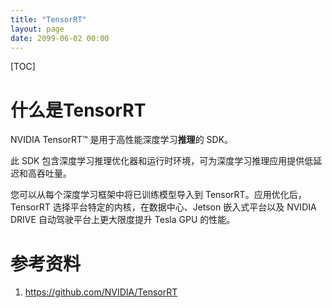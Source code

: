 ```yaml
---
title: "TensorRT"
layout: page
date: 2099-06-02 00:00
---
```


[TOC]
# 什么是TensorRT

NVIDIA TensorRT™ 是用于高性能深度学习**推理**的 SDK。

此 SDK 包含深度学习推理优化器和运行时环境，可为深度学习推理应用提供低延迟和高吞吐量。

您可以从每个深度学习框架中将已训练模型导入到 TensorRT。应用优化后，TensorRT 选择平台特定的内核，在数据中心、Jetson 嵌入式平台以及 NVIDIA DRIVE 自动驾驶平台上更大限度提升 Tesla GPU 的性能。


# 参考资料

1. https://github.com/NVIDIA/TensorRT
